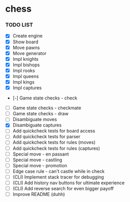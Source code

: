 # chess

### TODO LIST

- [x] Create engine
- [x] Show board
- [x] Move pawns
- [x] Move generator
- [x] Impl knights
- [x] Impl bishops
- [x] Impl rooks
- [x] Impl queens
- [x] Impl kings
- [x] Impl captures
- [-] Game state checks - check
- [ ] Game state checks - checkmate
- [ ] Game state checks - draw
- [ ] Disambiguate moves
- [x] Disambiguate captures
- [ ] Add quickcheck tests for board access
- [ ] Add quickcheck tests for parser
- [ ] Add quickcheck tests for rules (moves)
- [ ] Add quickcheck tests for rules (captures)
- [ ] Special move - en passant
- [ ] Special move - castling
- [ ] Special move - promotion
- [ ] Edge case rule - can't castle while in check
- [ ] (CLI) Implement stack tracer for debugging
- [ ] (CLI) Add history nav buttons for ultimate experience
- [ ] (CLI) Add reverse search for even bigger payoff
- [ ] Improve README (duhh)
